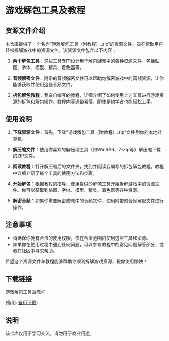 # 游戏解包工具及教程

## 资源文件介绍

本仓库提供了一个名为“游戏解包工具（附教程）.zip”的资源文件，旨在帮助用户轻松拆解游戏中的资源文件。该资源文件包含以下内容：

1. **两个解包工具**：这些工具专门设计用于解包游戏中的各种资源文件，包括贴图、字体、模型、精灵、着色器等。

2. **音频解密文件**：附带的音频解密文件可以帮助你解密游戏中的音频资源，让你能够获取并使用这些音频文件。

3. **拆包解包教程**：我亲自编写的教程，详细介绍了如何使用上述工具进行游戏资源的拆包和解包操作。教程内容通俗易懂，即使是初学者也能轻松上手。

## 使用说明

1. **下载资源文件**：首先，下载“游戏解包工具（附教程）.zip”文件到你的本地计算机。

2. **解压缩文件**：使用你喜欢的解压缩工具（如WinRAR、7-Zip等）解压缩下载的ZIP文件。

3. **阅读教程**：打开解压缩后的文件夹，找到并阅读我编写的拆包解包教程。教程中详细介绍了每个工具的使用方法和步骤。

4. **开始解包**：根据教程的指导，使用提供的解包工具开始拆解游戏中的资源文件。你可以获取到贴图、字体、模型、精灵、着色器等各种资源。

5. **解密音频**：如果你需要解密游戏中的音频文件，使用附带的音频解密文件进行操作。

## 注意事项

- 请确保你拥有合法的使用权限，仅在合法范围内使用这些工具和资源。
- 如果你在使用过程中遇到任何问题，可以参考教程中的常见问题解答部分，或者在社区中寻求帮助。

希望这个资源文件和教程能够帮助你顺利拆解游戏资源，祝你使用愉快！

## 下载链接
[游戏解包工具及教程](https://pan.quark.cn/s/15d333516dea) 

(备用: [备用下载](https://pan.baidu.com/s/1CRZhiNG0ihA6P9k4hJKbng?pwd=1234))

## 说明

该仓库仅用于学习交流，请勿用于商业用途。
